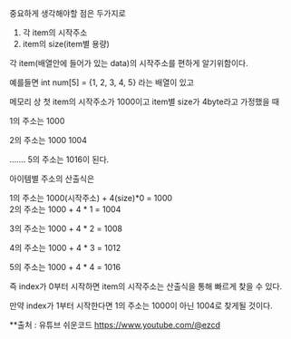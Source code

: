 중요하게 생각해야할 점은 두가지로

1. 각 item의 시작주소
2. item의 size(item별 용량)

  

각 item(배열안에 들어가 있는 data)의 시작주소를 편하게 알기위함이다.

예를들면 int num[5] = {1, 2, 3, 4, 5} 라는 배열이 있고

메모리 상 첫 item의 시작주소가 1000이고 item별 size가 4byte라고 가정했을 때

1의 주소는 1000

2의 주소는 1000 1004

……. 5의 주소는 1016이 된다.

  

아이템별 주소의 산출식은

1의 주소는 1000(시작주소) + 4(size)*0 = 1000  
2의 주소는 1000 + 4 * 1 = 1004  

3의 주소는 1000 + 4 * 2 = 1008

4의 주소는 1000 + 4 * 3 = 1012

5의 주소는 1000 + 4 * 4 = 1016

  

즉 index가 0부터 시작하면 item의 시작주소는 산출식을 통해 빠르게 찾을 수 있다.

만약 index가 1부터 시작한다면 1의 주소는 1000이 아닌 1004로 찾게될 것이다.



**출처 : 유튜브 쉬운코드 https://www.youtube.com/@ezcd